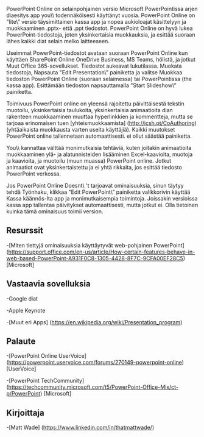 
PowerPoint Online on selainpohjainen versio Microsoft PowerPointissa
arjen diaesitys app you\\\\ todennäköisesti käyttänyt vuosia.
PowerPoint Online on \"lite\” versio täysimittainen kassa app
ja nopea aukioloajat käsittelyyn ja muokkaaminen .pptx- että .ppt
tiedostot. PowerPoint Online on hyvä lukea PowerPoint-tiedostoja, joten
yksinkertaisia muokkauksia, ja esittää suoraan lähes kaikki diat
selain melko laitteeseen.

Useimmat PowerPoint-tiedostot avataan suoraan PowerPoint Online kun käyttäen
SharePoint Online OneDrive Business, MS Teams, hölistä, ja jotkut
Muut Office 365-sovellukset. Tiedostot aukeavat lukutilassa. Muokata tiedostoja,
Napsauta \"Edit Presentation\” painiketta ja valitse Muokkaa
tiedoston PowerPoint Online (suoraan selaimessa) tai PowerPointissa (the
kassa app). Esittämään tiedoston napsauttamalla \"Start Slideshow\” painiketta.

Toimivuus PowerPoint online on yleensä rajoitettu päivittäisestä
tekstin muotoilu, yksinkertaisia taulukoita, yksinkertaisia animaatioita dian rakenteen muokkaaminen
muuttaa hyperlinkkien ja kommentteja, mutta se tarjoaa erinomaisen tuen
[yhteismuokkaamista] (http://icsh.pt/CoAuthoring) (yhtäaikaista muokkausta varten
useita käyttäjiä). Kaikki muutokset PowerPoint online tallennetaan
automaattisesti. ei ollut säästää painiketta.

You\\\\ kannattaa välttää monimutkaisia tehtäviä, kuten joitakin animaatioita muokkaaminen
ylä- ja alatunnisteiden lisääminen Excel-kaavioita, muotoja ja kaavioita,
ja muotoilu (muun muassa) PowerPoint online. Jotkut
animaatiot ovat yksinkertaistettu ja ei yhtä rikkaita, jos esittää tiedosto
PowerPoint verkossa.

Jos PowerPoint Online Doesnt\ 't tarjoavat ominaisuuksia, sinun täytyy tehdä
Työnhaku, klikkaa \"Edit PowerPoint\” painiketta valikkorivin
käyttää Kassa käännös-lta app ja monimutkaisempia toimintoja.
Joissakin versioissa kassa app tallentaa päivitykset automaattisesti, mutta jotkut
ei. Olla tietoinen kuinka tämä ominaisuus toimii version.

Resurssit
---------

-[Miten tiettyjä ominaisuuksia käyttäytyvät web-pohjainen
    PowerPoint] (https://support.office.com/en-us/article/How-certain-features-behave-in-web-based-PowerPoint-A931F0C8-1305-4428-8F7C-9CFA00EF28C5)
    \[Microsoft\]

Vastaavia sovelluksia
--------------------

-Google diat

-Apple Keynote

-[Muut eri
    Apps] (https://en.wikipedia.org/wiki/Presentation_program)

Palaute
---------

-[PowerPoint Online UserVoice] (https://powerpoint.uservoice.com/forums/270149-powerpoint-online)
    \[UserVoice\]

-[PowerPoint TechCommunity] (https://techcommunity.microsoft.com/t5/PowerPoint-Office-Mix/ct-p/PowerPoint)
    \[Microsoft\]

Kirjoittaja
---------

-[Matt Wade] (https://www.linkedin.com/in/thatmattwade/)

